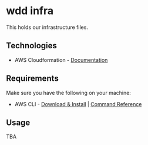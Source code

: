 # wdd infra

This holds our infrastructure files.

## Technologies

- AWS Cloudformation - [Documentation](https://docs.aws.amazon.com/cloudformation/)

## Requirements

Make sure you have the following on your machine:
- AWS CLI - [Download & Install](https://docs.aws.amazon.com/cli/latest/userguide/getting-started-install.html) | [Command Reference](https://awscli.amazonaws.com/v2/documentation/api/latest/reference/index.html)

## Usage

TBA
